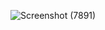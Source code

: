 
![Screenshot (7891)](https://github.com/user-attachments/assets/246c4cdd-33d7-4624-a13d-c305e810f859)
